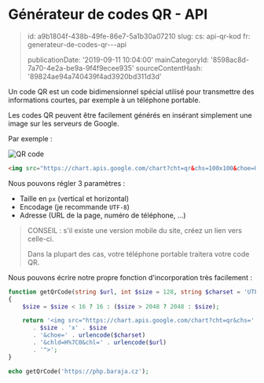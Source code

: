 Générateur de codes QR - API
============================

> id: a9b1804f-438b-49fe-86e7-5a1b30a07210
> slug:
> 	cs: api-qr-kod
> 	fr: generateur-de-codes-qr---api
> 
> publicationDate: '2019-09-11 10:04:00'
> mainCategoryId: '8598ac8d-7a70-4e2a-be9a-9f4f9ecee935'
> sourceContentHash: '89824ae94a740439f4ad3920bd311d3d'

Un code QR est un code bidimensionnel spécial utilisé pour transmettre des informations courtes, par exemple à un téléphone portable.

Les codes QR peuvent être facilement générés en insérant simplement une image sur les serveurs de Google.

Par exemple :

<img src="https://chart.apis.google.com/chart?cht=qr&chs=100x100&choe=UTF-8&chld=H%7C0&chl=https://php.baraja.cz" alt="QR code">

```html
<img src="https://chart.apis.google.com/chart?cht=qr&chs=100x100&choe=UTF-8&chld=H%7C0&chl=https://php.baraja.cz" alt="QR code">
```

Nous pouvons régler 3 paramètres :

- Taille en `px` (vertical et horizontal)
- Encodage (je recommande `UTF-8`)
- Adresse (URL de la page, numéro de téléphone, ...)

> CONSEIL : s'il existe une version mobile du site, créez un lien vers celle-ci.
>
> Dans la plupart des cas, votre téléphone portable traitera votre code QR.

Nous pouvons écrire notre propre fonction d'incorporation très facilement :

```php
function getQrCode(string $url, int $size = 128, string $charset = 'UTF-8'): string
{
    $size = $size < 16 ? 16 : ($size > 2048 ? 2048 : $size);

    return '<img src="https://chart.apis.google.com/chart?cht=qr&chs='
       . $size . 'x' . $size
       . '&choe=' . urlencode($charset)
       . '&chld=H%7C0&chl=' . urlencode($url)
       . '">';
}

echo getQrCode('https://php.baraja.cz');
```
